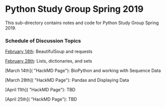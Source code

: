 # Python Study Group Spring 2019

This sub-directory contains notes and code for Python Study Group Spring 2019.

### Schedule of Discussion Topics

[February 14th](https://hackmd.io/i2zloKidRl24YLK6IhQVNQ?view "HackMD Page"): BeautifulSoup and requests

[February 28th](https://hackmd.io/YXXu7mVjSH2lQ1Hj04w1Mw "HackMD Page"): Lists, dictionaries, and sets

[March 14th]( "HackMD Page"): BioPython and working with Sequence Data

[March 28th]( "HackMD Page"): Pandas and Displaying Data

[April 11th]( "HackMD Page"): TBD

[April 25th]( "HackMD Page"): TBD
